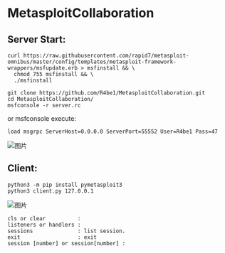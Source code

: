 # MetasploitCollaboration

## Server Start:
```
curl https://raw.githubusercontent.com/rapid7/metasploit-omnibus/master/config/templates/metasploit-framework-wrappers/msfupdate.erb > msfinstall && \
  chmod 755 msfinstall && \
  ./msfinstall

git clone https://github.com/R4be1/MetasploitCollaboration.git
cd MetasploitCollaboration/
msfconsole -r server.rc
```
or msfconsole execute:
```
load msgrpc ServerHost=0.0.0.0 ServerPort=55552 User=R4be1 Pass=47
```
![图片](https://github.com/R4be1/MetasploitCollaboration/assets/110738599/591a96e8-fbb0-4720-8b31-4cdfad2ea824)

## Client:
```
python3 -m pip install pymetasploit3
python3 client.py 127.0.0.1
```
![图片](https://github.com/R4be1/MetasploitCollaboration/assets/110738599/aa04923c-eea7-4681-b03f-7c34b120137e)
```
cls or clear          :
listeners or handlers :
sessions              : list session.
exit                  : exit
session [number] or session[number] :
```
